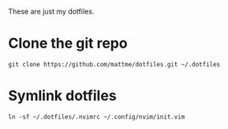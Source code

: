 These are just my dotfiles.

# Clone the git repo
`git clone https://github.com/mattme/dotfiles.git ~/.dotfiles`

# Symlink dotfiles
```
ln -sf ~/.dotfiles/.nvimrc ~/.config/nvim/init.vim
```
